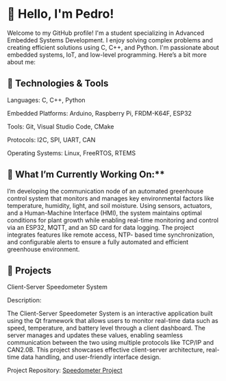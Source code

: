 # 👋 Hello, I'm Pedro!

Welcome to my GitHub profile! I'm a student specializing in Advanced Embedded Systems Development. I enjoy solving complex problems and creating efficient solutions using C, C++, and Python. I'm passionate about embedded systems, IoT, and low-level programming. Here’s a bit more about me:

## 🔧 Technologies & Tools

Languages: C, C++, Python

Embedded Platforms: Arduino, Raspberry Pi, FRDM-K64F, ESP32

Tools: Git, Visual Studio Code, CMake

Protocols: I2C, SPI, UART, CAN

Operating Systems: Linux, FreeRTOS, RTEMS


## 🌱 What I’m Currently Working On:**

I’m developing the communication node of an automated greenhouse control system that monitors and manages key environmental factors like temperature, humidity, light, and soil moisture. Using sensors, actuators, and a Human-Machine Interface (HMI), the system maintains optimal conditions for plant growth while enabling real-time monitoring and control via an ESP32, MQTT, and an SD card for data logging. The project integrates features like remote access, NTP-	based time synchronization, and configurable alerts to ensure a fully automated and efficient greenhouse environment.

 	


## 🚀 Projects

Client-Server Speedometer System 

Description:

The Client-Server Speedometer System is an interactive application built using the Qt framework that allows users to monitor real-time data such as speed, temperature, and battery level through a client dashboard. The server manages and updates these values, enabling seamless communication between the two using multiple protocols like TCP/IP and CAN2.0B. This project showcases effective client-server architecture, real-time data handling, and user-friendly interface design.

Project Repository: [Speedometer Project](https://github.com/peddel/Speedometer-Project)


